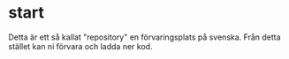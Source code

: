 # start
Detta är ett så kallat "repository" en förvaringsplats på svenska. Från detta stället kan ni förvara och ladda ner kod.
